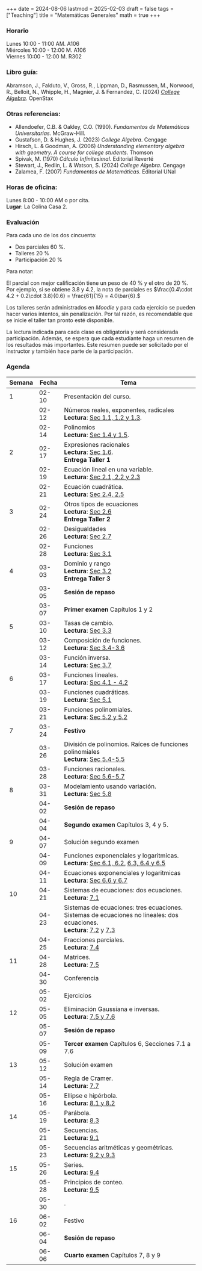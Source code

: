 +++
date      = 2024-08-06
lastmod   = 2025-02-03
draft     = false
tags      = ["Teaching"]
title     = "Matemáticas Generales"
math      = true
+++

### Horario

Lunes 10:00 - 11:00 AM. A106 <br>
Miércoles 10:00 - 12:00 M. A106 <br>
Viernes 10:00 - 12:00 M. R302

### Libro guía:

Abramson, J., Falduto, V., Gross, R., Lippman, D., Rasmussen, M., Norwood, R., Belloit, N., Whipple, H., Magnier, J. & Fernandez, C. (2024) *[College Algebra](https://openstax.org/details/books/college-algebra-2e/)*. OpenStax 

### Otras referencias:

* Allendoefer, C.B. & Oakley, C.O. (1990). *Fundamentos de Matemáticas Universitarias*. McGraw-Hill.
* Gustafson, D. & Hughes, J. (2023) *College Algebra*. Cengage
* Hirsch, L.  & Goodman, A. (2006) *Understanding elementary algebra with geometry.  A course for college students*. Thomson
* Spivak, M. (1970) *Cálculo Infinitesimal*. Editorial Reverté
* Stewart, J., Redlin, L. & Watson, S. (2024) *College Algebra*. Cengage
* Zalamea, F. (2007) *Fundamentos de Matemáticas*. Editorial UNal

### Horas de oficina: 

Lunes 8:00 - 10:00 AM o por cita. <br>
**Lugar**: La Colina Casa 2. 

### Evaluación

Para cada uno de los dos cincuenta: 

+ Dos parciales 60 %. 
+ Talleres 20 %
+ Participación 20 %

Para notar:

El parcial con mejor calificación tiene un peso de 40 % y el otro de 20 %. Por ejemplo, si se obtiene 3.8 y 4.2, la nota de parciales es $\frac{0.4\cdot 4.2 + 0.2\cdot 3.8}{0.6}  = \frac{61}{15} = 4.0\bar{6}.$

Los talleres serán administrados en *Moodle* y para cada ejercicio se pueden hacer varios intentos, sin penalización. Por tal razón, es recomendable que se inicie el taller tan pronto esté disponible.

La lectura indicada para cada clase es obligatoria y será considerada participación. Además, se espera que cada estudiante haga un resumen de los resultados más importantes. Este resumen puede ser solicitado por el instructor y también hace parte de la participación.


### Agenda

Semana | Fecha | Tema
---| --- | ----
1      | 02-10 | Presentación del curso.
&nbsp; | 02-12 | Números reales, exponentes, radicales <br> **Lectura**: [Sec 1.1, 1.2 y 1.3](https://openstax.org/books/college-algebra-2e/pages/1-1-real-numbers-algebra-essentials).
&nbsp; | 02-14 | Polinomios <br> **Lectura**: [Sec 1.4 y 1.5](https://openstax.org/books/college-algebra-2e/pages/1-4-polynomials).
2      | 02-17 | Expresiones racionales <br> **Lectura**: [Sec 1.6](https://openstax.org/books/college-algebra-2e/pages/1-6-rational-expressions). <br> **Entrega Taller 1** 
&nbsp; | 02-19 | Ecuación lineal en una variable. <br> **Lectura**: [Sec 2.1, 2.2 y 2.3](https://openstax.org/books/college-algebra-2e/pages/2-1-the-rectangular-coordinate-systems-and-graphs) 
&nbsp; | 02-21 | Ecuación cuadrática. <br> **Lectura**: [Sec 2.4, 2.5](https://openstax.org/books/college-algebra-2e/pages/2-4-complex-numbers)
3      | 02-24 | Otros tipos de ecuaciones <br> **Lectura**: [Sec 2.6](https://openstax.org/books/college-algebra-2e/pages/2-6-other-types-of-equations)<br> **Entrega Taller 2**
&nbsp; | 02-26 | Desigualdades <br> **Lectura**: [Sec 2.7](https://openstax.org/books/college-algebra-2e/pages/2-7-linear-inequalities-and-absolute-value-inequalities)
&nbsp; | 02-28 | Funciones <br> **Lectura**: [Sec 3.1](https://openstax.org/books/college-algebra-2e/pages/3-1-functions-and-function-notation) 
4      | 03-03 | Dominio y rango <br> **Lectura**: [Sec 3.2](https://openstax.org/books/college-algebra-2e/pages/3-2-domain-and-range) <br> **Entrega Taller 3**
&nbsp; | 03-05 | **Sesión de repaso**
&nbsp; | 03-07 | **Primer examen** Capítulos 1 y 2
5      | 03-10 | Tasas de cambio. <br> **Lectura**: [Sec 3.3](https://openstax.org/books/college-algebra-2e/pages/3-3-rates-of-change-and-behavior-of-graphs)
&nbsp; | 03-12 | Composición de funciones. <br> **Lectura**: [Sec 3.4-3.6](https://openstax.org/books/college-algebra-2e/pages/3-4-composition-of-functions) 
&nbsp; | 03-14 | Función inversa. <br> **Lectura**: [Sec 3.7](https://openstax.org/books/college-algebra-2e/pages/3-7-inverse-functions)
6      | 03-17 | Funciones lineales. <br> **Lectura**: [Sec 4.1 - 4.2](https://openstax.org/books/college-algebra-2e/pages/4-1-linear-functions) 
&nbsp; | 03-19 | Funciones cuadráticas. <br> **Lectura**: [Sec 5.1](https://openstax.org/books/college-algebra-2e/pages/5-1-quadratic-functions) 
&nbsp; | 03-21 | Funciones polinomiales. <br> **Lectura**: [Sec 5.2 y 5.2](https://openstax.org/books/college-algebra-2e/pages/5-2-power-functions-and-polynomial-functions) 
7      | 03-24 | **Festivo**
&nbsp; | 03-26 | División de polinomios. Raíces de funciones polinomiales <br> **Lectura**: [Sec 5.4-5.5](https://openstax.org/books/college-algebra-2e/pages/5-4-dividing-polynomials) 
&nbsp; | 03-28 | Funciones racionales. <br> **Lectura**: [Sec 5.6-5.7](https://openstax.org/books/college-algebra-2e/pages/5-6-rational-functions) 
8      | 03-31 | Modelamiento usando variación. <br> **Lectura**: [Sec 5.8](https://openstax.org/books/college-algebra-2e/pages/5-8-modeling-using-variation) 
&nbsp; | 04-02 | **Sesión de repaso**
&nbsp; | 04-04 | **Segundo examen** Capítulos 3, 4 y 5.
9      | 04-07 | Solución segundo examen
&nbsp; | 04-09 | Funciones exponenciales y logaritmicas. <br> **Lectura**: [Sec 6.1, 6.2,](https://openstax.org/books/college-algebra-2e/pages/6-1-exponential-functions) [6.3, 6.4 y 6.5](https://openstax.org/books/college-algebra-2e/pages/6-6-exponential-and-logarithmic-equations)
&nbsp; | 04-11 | Ecuaciones exponenciales y logaritmicas  <br> **Lectura**: [Sec 6.6 y 6.7](https://openstax.org/books/college-algebra-2e/pages/6-6-exponential-and-logarithmic-equations)
10     | 04-21 | Sistemas de ecuaciones: dos ecuaciones. <br> **Lectura**: [7.1](https://openstax.org/books/college-algebra-2e/pages/7-1-systems-of-linear-equations-two-variables)
&nbsp; | 04-23 | Sistemas de ecuaciones: tres ecuaciones. <br> Sistemas de ecuaciones no lineales: dos ecuaciones. <br> **Lectura**: [7.2](https://openstax.org/books/college-algebra-2e/pages/7-2-systems-of-linear-equations-three-variables) y [7.3](https://openstax.org/books/college-algebra-2e/pages/7-3-systems-of-nonlinear-equations-and-inequalities-two-variables)
&nbsp; | 04-25 | Fracciones parciales. <br> **Lectura**: [7.4](https://openstax.org/books/college-algebra-2e/pages/7-4-partial-fractions)
11     | 04-28 | Matrices. <br> **Lectura**: [7.5](https://openstax.org/books/college-algebra-2e/pages/7-5-matrices-and-matrix-operations)
&nbsp; | 04-30 | Conferencia
&nbsp; | 05-02 | Ejercicios
12     | 05-05 | Eliminación Gaussiana e inversas. <br> **Lectura**: [7.5 y 7.6](https://openstax.org/books/college-algebra-2e/pages/7-6-solving-systems-with-gaussian-elimination)
&nbsp; | 05-07 | **Sesión de repaso**
&nbsp; | 05-09 | **Tercer examen** Capítulos 6, Secciones 7.1 a 7.6
13     | 05-12 | Solución examen
&nbsp; | 05-14 | Regla de Cramer. <br> **Lectura:** [7.7](https://openstax.org/books/college-algebra-2e/pages/7-7-solving-systems-with-inverses)
&nbsp; | 05-16 | Ellipse e hipérbola. <br> **Lectura:** [8.1 y 8.2](https://openstax.org/books/college-algebra-2e/pages/8-1-the-ellipse)
14     | 05-19 | Parábola. <br> **Lectura:** [8.3](https://openstax.org/books/college-algebra-2e/pages/8-3-the-parabola)
&nbsp; | 05-21 | Secuencias. <br> **Lectura:** [9.1](https://openstax.org/books/college-algebra-2e/pages/9-1-sequences-and-their-notations)
&nbsp; | 05-23 | Secuencias aritméticas y geométricas. <br> **Lectura:** [9.2 y 9.3](https://openstax.org/books/college-algebra-2e/pages/9-2-arithmetic-sequences)
15     | 05-26 | Series. <br> **Lectura:** [9.4](https://openstax.org/books/college-algebra-2e/pages/9-4-series-and-their-notations)
&nbsp; | 05-28 | Principios de conteo. <br> **Lectura:** [9.5](https://openstax.org/books/college-algebra-2e/pages/9-5-counting-principles)
&nbsp; | 05-30 | .
16     | 06-02 | Festivo
&nbsp; | 06-04 | **Sesión de repaso**
&nbsp; | 06-06 | **Cuarto examen** Capítulos 7, 8 y 9



